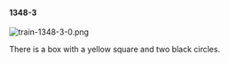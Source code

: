 #### 1348-3
![train-1348-3-0.png](https://github.com/lil-lab/nlvr/raw/master/nlvr/train/images/69/train-1348-3-0.png "train-1348-3-0.png")

There is a box with a yellow square and two black circles.